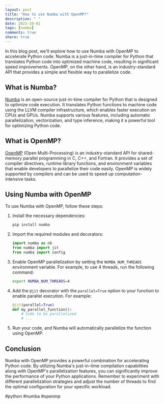 ```yaml
---
layout: post
title: "How to use Numba with OpenMP?"
description: " "
date: 2023-10-01
tags: [numba]
comments: true
share: true
---
```


In this blog post, we'll explore how to use Numba with OpenMP to accelerate Python code. Numba is a just-in-time compiler for Python that translates Python code into optimized machine code, resulting in significant speed improvements. OpenMP, on the other hand, is an industry-standard API that provides a simple and flexible way to parallelize code.

## What is Numba?

[Numba](https://numba.pydata.org/) is an open-source just-in-time compiler for Python that is designed to optimize code execution. It translates Python functions to machine code using the LLVM compiler infrastructure, which enables faster execution on CPUs and GPUs. Numba supports various features, including automatic parallelization, vectorization, and type inference, making it a powerful tool for optimizing Python code.

## What is OpenMP?

[OpenMP](https://www.openmp.org/) (Open Multi-Processing) is an industry-standard API for shared-memory parallel programming in C, C++, and Fortran. It provides a set of compiler directives, runtime library functions, and environment variables that enable developers to parallelize their code easily. OpenMP is widely supported by compilers and can be used to speed up computation-intensive tasks.

## Using Numba with OpenMP

To use Numba with OpenMP, follow these steps:

1. Install the necessary dependencies:
   ```bash
   pip install numba
   ```

2. Import the required modules and decorators:
   ```python
   import numba as nb
   from numba import jit
   from numba import config
   ```

3. Enable OpenMP parallelization by setting the `NUMBA_NUM_THREADS` environment variable. For example, to use 4 threads, run the following command:
   ```bash
   export NUMBA_NUM_THREADS=4
   ```

4. Add the `@jit` decorator with the `parallel=True` option to your function to enable parallel execution. For example:
   ```python
   @jit(parallel=True)
   def my_parallel_function():
       # Code to be parallelized
       # ...
   ```

5. Run your code, and Numba will automatically parallelize the function using OpenMP.

## Conclusion

Numba with OpenMP provides a powerful combination for accelerating Python code. By utilizing Numba's just-in-time compilation capabilities along with OpenMP's parallelization features, you can significantly improve the performance of your Python applications. Remember to experiment with different parallelization strategies and adjust the number of threads to find the optimal configuration for your specific workload.

#python #numba #openmp